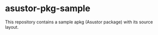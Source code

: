 # asustor-pkg-sample

This repository contains a sample apkg (Asustor package) with its source layout.
